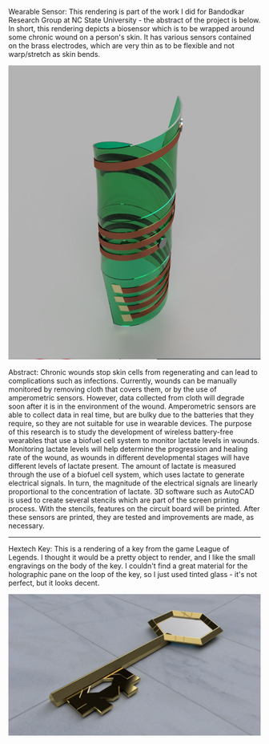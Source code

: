 Wearable Sensor: This rendering is part of the work I did for Bandodkar Research Group at NC State University - the abstract of the project is below. In short, this rendering depicts a biosensor which is to be wrapped around some chronic wound on a person's skin. It has various sensors contained on the brass electrodes, which are very thin as to be flexible and not warp/stretch as skin bends.

<img src="wearable sensor fusion.JPG" alt="wearable sensor" width="600"/>

Abstract:
Chronic wounds stop skin cells from regenerating and can lead to complications such as infections. Currently, wounds can be manually monitored by removing cloth that covers them, or by the use of amperometric sensors. However, data collected from cloth will degrade soon after it is in the environment of the wound. Amperometric sensors are able to collect data in real time, but are bulky due to the batteries that they require, so they are not suitable for use in wearable devices. The purpose of this research is to study the development of wireless battery-free wearables that use a biofuel cell system to monitor lactate levels in wounds. Monitoring lactate levels will help determine the progression and healing rate of the wound, as wounds in different developmental stages will have different levels of lactate present. The amount of lactate is measured through the use of a biofuel cell system, which uses lactate to generate electrical signals. In turn, the magnitude of the electrical signals are linearly proportional to the concentration of lactate. 3D software such as AutoCAD is used to create several stencils which are part of the screen printing process. With the stencils, features on the circuit board will be printed. After these sensors are printed, they are tested and improvements are made, as necessary.

---

Hextech Key: This is a rendering of a key from the game League of Legends. I thought it would be a pretty object to render, and I like the small engravings on the body of the key. I couldn't find a great material for the holographic pane on the loop of the key, so I just used tinted glass - it's not perfect, but it looks decent.

<img src="hextech key.JPG" alt="hextech key" width="600"/>
